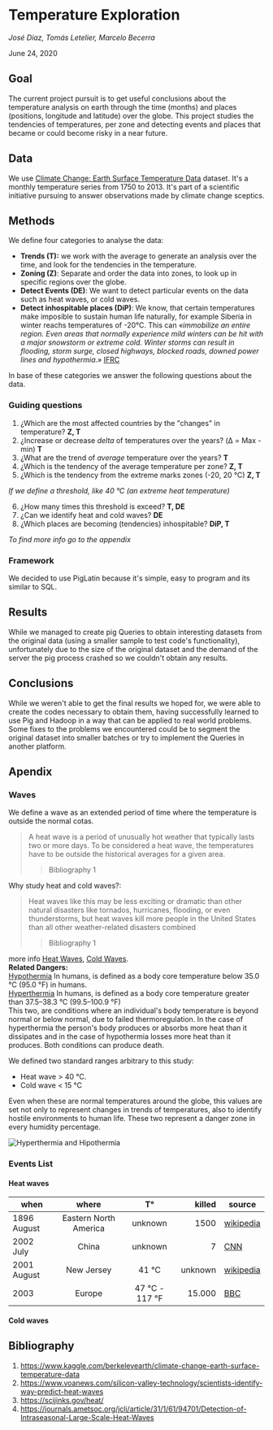 #  Temperature Exploration
_José Díaz, Tomás Letelier, Marcelo Becerra_

June 24, 2020


## Goal
The current project pursuit is to get useful conclusions about the temperature analysis on earth through the time (months) and places (positions, longitude and latitude) over the globe. This project studies the tendencies of temperatures, per zone and detecting events and places that became or could become risky in a near future.


## Data
We use [Climate Change: Earth Surface Temperature Data](https://www.kaggle.com/berkeleyearth/climate-change-earth-surface-temperature-data) dataset.
It's a monthly temperature series from 1750 to 2013.
It's part of a scientific initiative pursuing to answer observations made by climate change sceptics.

## Methods
We define four categories to analyse the data:
- **Trends (T):** we work with the average to generate an analysis over the time, and look for the tendencies in the temperature.
- **Zoning (Z)**: Separate and order the data into zones, to look up in specific regions over the globe.
- **Detect Events (DE)**: We want to detect particular events on the data such as heat waves, or cold waves.
- **Detect inhospitable places (DiP)**: We know, that certain temperatures make imposible to sustain human life naturally, for example Siberia in winter reachs temperatures of -20°C. This can _«immobilize an entire region. Even areas that normally experience mild winters can be hit with a major snowstorm or extreme cold. Winter storms can result in flooding, storm surge, closed highways, blocked roads, downed power lines and hypothermia.»_ [IFRC](https://www.ifrc.org/en/what-we-do/disaster-management/about-disasters/definition-of-hazard/extreme-temperatures/)

In base of these categories we answer the following questions about the data.

### Guiding questions
1. ¿Which are the most affected countries by the "changes" in temperature? **Z, T**
2. ¿Increase or decrease _delta_ of temperatures over the years? (Δ = Max - min) **T**
3. ¿What are the trend of _average_ temperature over the years? **T**
4. ¿Which is the tendency of the average temperature per zone? **Z, T**
5. ¿Which is the tendency from the extreme marks zones (-20, 20 °C) **Z, T** <br> 

_If we define a threshold, like 40 °C (an extreme heat temperature)_

6. ¿How many times this threshold is exceed? **T, DE**
7. ¿Can we identify heat and cold waves? **DE**
8. ¿Which places are becoming (tendencies) inhospitable? **DiP, T**

_To find more info go to the appendix_

### Framework
We decided to use PigLatin because it's simple, easy to program and its similar to SQL.


## Results
While we managed to create pig Queries to obtain interesting datasets from the original data (using a smaller sample to test code's functionality), unfortunately due to the size of the original dataset and the demand of the server the pig process crashed so we couldn't obtain any results.

## Conclusions
While we weren't able to get the final results we hoped for, we were able to create the codes necessary to obtain them, having successfully learned to use Pig and Hadoop in a way that can be applied to real world problems.
Some fixes to the problems we encountered could be to segment the original dataset into smaller batches or try to implement the Queries in another platform. 

## Apendix
### Waves
We define a wave as an extended period of time where the temperature is outside the normal cotas.
> A heat wave is a period of unusually hot weather that typically lasts two or more days. To be considered a heat wave, the temperatures have to be outside the historical averages for a given area.
> >Bibliography 1

Why study heat and cold waves?:
> Heat waves like this may be less exciting or dramatic than other natural disasters like tornados, hurricanes, flooding, or even thunderstorms, but heat waves kill more people in the United States than all other weather-related disasters combined
> > Bibliography 1

more info [Heat Waves](https://en.wikipedia.org/wiki/Heat_wave),
[Cold Waves](https://en.wikipedia.org/wiki/Cold_wave). <br>
**Related Dangers:** <br>
[Hypothermia](https://en.wikipedia.org/wiki/Hyperthermia) In humans, is defined as a body core temperature below 35.0 °C (95.0 °F) in humans.<br>
[Hyperthermia](https://en.wikipedia.org/wiki/Hypothermia)  In humans, is defined as a body core temperature greater than 37.5–38.3 °C (99.5–100.9 °F) <br>
This two, are conditions where an individual's body temperature is beyond normal or below normal, due to failed thermoregulation. In the case of hyperthermia the person's body produces or absorbs more heat than it dissipates and in the case of hypothermia losses more heat than it produces.
Both conditions can produce death.

We defined two standard ranges arbitrary to this study:
- Heat wave > 40 °C.
- Cold wave < 15 °C

Even when these are normal temperatures around the globe, this values are set not only to represent changes in trends of temperatures, also to identify hostile environments to human life. These two represent a danger zone in every humidity percentage. 

![Hyperthermia and Hipothermia](https://cdn.mos.cms.futurecdn.net/ozBdgXNz2Nyn2hLz4cVyyc-650-80.jpg)

### Events List
#### Heat waves
|when| where | T° | killed | source |
|---|:---:|:---:|---:|----|
|1896 August|Eastern North America | unknown | 1500| [wikipedia](https://en.wikipedia.org/wiki/List_of_heat_waves)
|2002 July| China | unknown | 7 | [CNN](http://edition.cnn.com/2002/WORLD/asiapcf/east/07/17/china.heatwave/index.html)
|2001 August| New Jersey| 41 °C | unknown| [wikipedia](https://en.wikipedia.org/wiki/List_of_heat_waves)
|2003| Europe|  47 °C - 117 °F| 15.000| [BBC](http://news.bbc.co.uk/2/hi/europe/3139694.stm)


#### Cold waves


## Bibliography
1. https://www.kaggle.com/berkeleyearth/climate-change-earth-surface-temperature-data
2. https://www.voanews.com/silicon-valley-technology/scientists-identify-way-predict-heat-waves
3. https://scijinks.gov/heat/
4. https://journals.ametsoc.org/jcli/article/31/1/61/94701/Detection-of-Intraseasonal-Large-Scale-Heat-Waves
